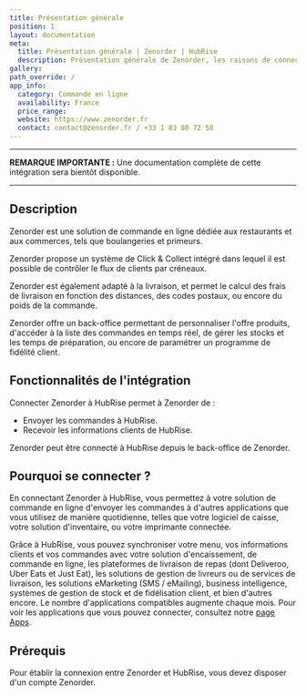 ```yaml
---
title: Présentation générale
position: 1
layout: documentation
meta:
  title: Présentation générale | Zenorder | HubRise
  description: Présentation générale de Zenorder, les raisons de connecter votre caisse à HubRise et liste des fonctionnalités de l'intégration avec HubRise.
gallery:
path_override: /
app_info:
  category: Commande en ligne
  availability: France
  price_range:
  website: https://www.zenorder.fr
  contact: contact@zenorder.fr / +33 1 83 80 72 50
---
```


---

**REMARQUE IMPORTANTE :** Une documentation complète de cette intégration sera bientôt disponible.

---

## Description

Zenorder est une solution de commande en ligne dédiée aux restaurants et aux commerces, tels que boulangeries et primeurs.

Zenorder propose un système de Click & Collect intégré dans lequel il est possible de contrôler le flux de clients par créneaux.

Zenorder est également adapté à la livraison, et permet le calcul des frais de livraison en fonction des distances, des codes postaux, ou encore du poids de la commande.

Zenorder offre un back-office permettant de personnaliser l'offre produits, d'accéder à la liste des commandes en temps réel, de gérer les stocks et les temps de préparation, ou encore de paramétrer un programme de fidélité client.

## Fonctionnalités de l'intégration

Connecter Zenorder à HubRise permet à Zenorder de :

- Envoyer les commandes à HubRise.
- Recevoir les informations clients de HubRise.

Zenorder peut être connecté à HubRise depuis le back-office de Zenorder.

## Pourquoi se connecter ?

En connectant Zenorder à HubRise, vous permettez à votre solution de commande en ligne d'envoyer les commandes à d'autres applications que vous utilisez de manière quotidienne, telles que votre logiciel de caisse, votre solution d'inventaire, ou votre imprimante connectée.

Grâce à HubRise, vous pouvez synchroniser votre menu, vos informations clients et vos commandes avec votre solution d'encaissement, de commande en ligne, les plateformes de livraison de repas (dont Deliveroo, Uber Eats et Just Eat), les solutions de gestion de livreurs ou de services de livraison, les solutions eMarketing (SMS / eMailing), business intelligence, systèmes de gestion de stock et de fidélisation client, et bien d'autres encore. Le nombre d'applications compatibles augmente chaque mois. Pour voir les applications que vous pouvez connecter, consultez notre [page Apps](/apps).

## Prérequis

Pour établir la connexion entre Zenorder et HubRise, vous devez disposer d'un compte Zenorder.
